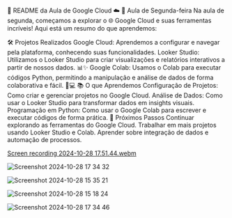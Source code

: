 🎉 README da Aula de Google Cloud ☁️
📅 Aula de Segunda-feira
Na aula de segunda, começamos a explorar o 🌐 Google Cloud e suas ferramentas incríveis! Aqui está um resumo do que aprendemos:

🛠️ Projetos Realizados
Google Cloud: Aprendemos a configurar e navegar pela plataforma, conhecendo suas funcionalidades.
Looker Studio: Utilizamos o Looker Studio para criar visualizações e relatórios interativos a partir de nossos dados. 📊✨
Google Colab: Usamos o Colab para executar códigos Python, permitindo a manipulação e análise de dados de forma colaborativa e fácil. 🐍💻
📚 O que Aprendemos
Configuração de Projetos: Como criar e gerenciar projetos no Google Cloud.
Análise de Dados: Como usar o Looker Studio para transformar dados em insights visuais.
Programação em Python: Como usar o Google Colab para escrever e executar códigos de forma prática.
🚀 Próximos Passos
Continuar explorando as ferramentas do Google Cloud.
Trabalhar em mais projetos usando Looker Studio e Colab.
Aprender sobre integração de dados e automação de processos.


[Screen recording 2024-10-28 17.51.44.webm](https://github.com/user-attachments/assets/96b629f9-9d4a-45a4-8b08-1250a3175e46)

![Screenshot 2024-10-28 17 34 32](https://github.com/user-attachments/assets/9dc8df0b-3712-414c-bbb6-8e60d102e32e)

![Screenshot 2024-10-28 15 35 21](https://github.com/user-attachments/assets/3bc701ff-1e9a-45f3-bbe9-cf28791fd2fb)

![Screenshot 2024-10-28 15 18 24](https://github.com/user-attachments/assets/58f430e5-093b-4130-a05d-71044fdcdebe)

![Screenshot 2024-10-28 17 34 46](https://github.com/user-attachments/assets/6977eea7-b559-4bc7-ab4f-09b90ee2fa86)